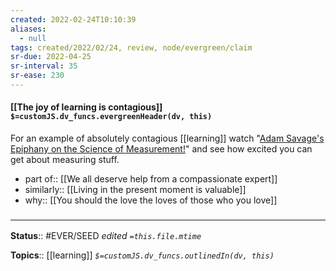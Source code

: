```yaml
---
created: 2022-02-24T10:10:39 
aliases:
  - null
tags: created/2022/02/24, review, node/evergreen/claim
sr-due: 2022-04-25
sr-interval: 35
sr-ease: 230
---
```


#### [[The joy of learning is contagious]] `$=customJS.dv_funcs.evergreenHeader(dv, this)`

For an example of absolutely contagious [[learning]] watch "[Adam Savage's Epiphany on the Science of Measurement!](https://www.youtube.com/watch?v=qE7dYhpI_bI)" and see how excited you can get about measuring stuff.

- part of:: [[We all deserve help from a compassionate expert]]
- similarly:: [[Living in the present moment is valuable]]
- why:: [[You should the love the loves of those who you love]]

### <hr class="footnote"/>

**Status**:: #EVER/SEED 
*edited `=this.file.mtime`*

**Topics**:: [[learning]] 
*`$=customJS.dv_funcs.outlinedIn(dv, this)`*
